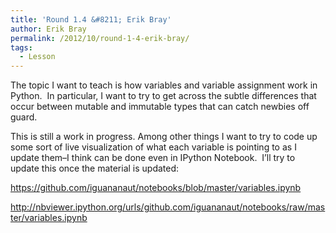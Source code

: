 ```yaml
---
title: 'Round 1.4 &#8211; Erik Bray'
author: Erik Bray
permalink: /2012/10/round-1-4-erik-bray/
tags:
  - Lesson
---
```

The topic I want to teach is how variables and variable assignment work in Python.  In particular, I want to try to get across the subtle differences that occur between mutable and immutable types that can catch newbies off guard.

This is still a work in progress. Among other things I want to try to code up some sort of live visualization of what each variable is pointing to as I update them&#8211;I think can be done even in IPython Notebook.  I&#8217;ll try to update this once the material is updated:

<https://github.com/iguananaut/notebooks/blob/master/variables.ipynb>

<http://nbviewer.ipython.org/urls/github.com/iguananaut/notebooks/raw/master/variables.ipynb>
